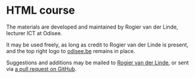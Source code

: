 # HTML course

The materials are developed and maintained by Rogier van der Linde, lecturer ICT at Odisee.

It may be used freely, as long as credit to Rogier van der Linde is present, and the top right logo to [odisee.be](https://www.odisee.be/) remains in place.

Suggestions and additions may be mailed to [Rogier van der Linde](mailto:rogier.vanderlinde@odisee.be), or sent via [a pull request on GitHub](https://github.com/rogiervdl/HTML-course).
